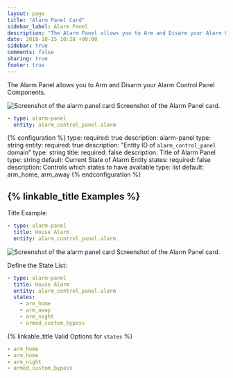 ```yaml
---
layout: page
title: "Alarm Panel Card"
sidebar_label: Alarm Panel
description: "The Alarm Panel allows you to Arm and Disarm your Alarm Control Panel Components"
date: 2018-10-15 10:28 +00:00
sidebar: true
comments: false
sharing: true
footer: true
---
```


The Alarm Panel allows you to Arm and Disarm your Alarm Control Panel Components.

<p class='img'>
<img src='/images/lovelace/lovelace_alarm_panel_card.gif' alt='Screenshot of the alarm panel card'>
Screenshot of the Alarm Panel card.
</p>

```yaml
- type: alarm-panel
  entity: alarm_control_panel.alarm
```

{% configuration %}
type:
  required: true
  description: alarm-panel
  type: string
entity:
  required: true
  description: "Entity ID of `alarm_control_panel` domain"
  type: string
title:
  required: false
  description: Title of Alarm Panel
  type: string
  default: Current State of Alarm Entity
states:
  required: false
  description: Controls which states to have available
  type: list
  default: arm_home, arm_away
{% endconfiguration %}

## {% linkable_title Examples %}

Title Example:

```yaml
- type: alarm-panel
  title: House Alarm
  entity: alarm_control_panel.alarm
```

<p class='img'>
<img src='/images/lovelace/lovelace_alarm_panel_title_card.gif' alt='Screenshot of the alarm panel card'>
Screenshot of the Alarm Panel card.
</p>

Define the State List:

```yaml
- type: alarm-panel
  title: House Alarm
  entity: alarm_control_panel.alarm
  states:
    - arm_home
    - arm_away
    - arm_night
    - armed_custom_bypass
```

{% linkable_title Valid Options for `states` %}

```yaml
- arm_home
- arm_home
- arm_night
- armed_custom_bypass
```

